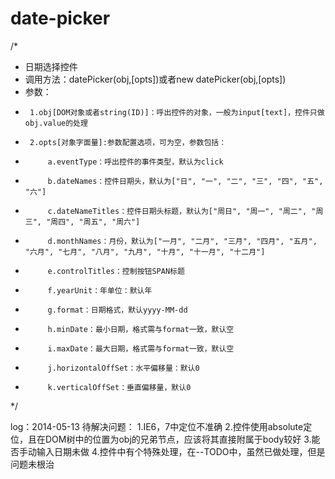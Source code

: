 date-picker
===========

/*
 *  日期选择控件
 *  调用方法：datePicker(obj,[opts])或者new datePicker(obj,[opts])
 *  参数：
 *      1.obj[DOM对象或者string(ID)]：呼出控件的对象，一般为input[text]，控件只做obj.value的处理
 *      2.opts[对象字面量]:参数配置选项，可为空，参数包括：
 *          a.eventType：呼出控件的事件类型，默认为click
 *          b.dateNames：控件日期头，默认为["日", "一", "二", "三", "四", "五", "六"]
 *          c.dateNameTitles：控件日期头标题，默认为["周日", "周一", "周二", "周三", "周四", "周五", "周六"]
 *          d.monthNames：月份，默认为["一月", "二月", "三月", "四月", "五月", "六月", "七月", "八月", "九月", "十月", "十一月", "十二月"]
 *          e.controlTitles：控制按钮SPAN标题
 *          f.yearUnit：年单位：默认年
 *          g.format：日期格式，默认yyyy-MM-dd
 *          h.minDate：最小日期，格式需与format一致，默认空
 *          i.maxDate：最大日期，格式需与format一致，默认空
 *          j.horizontalOffSet：水平偏移量：默认0
 *          k.verticalOffSet：垂直偏移量，默认0
 */


log：2014-05-13
待解决问题：
  1.IE6，7中定位不准确
  2.控件使用absolute定位，且在DOM树中的位置为obj的兄弟节点，应该将其直接附属于body较好
  3.能否手动输入日期未做
  4.控件中有个特殊处理，在--TODO中，虽然已做处理，但是问题未根治

